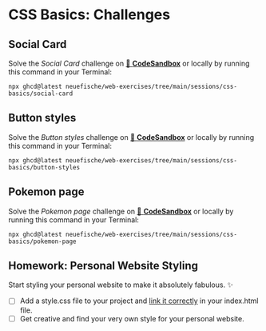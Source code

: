# CSS Basics: Challenges

## Social Card

Solve the _Social Card_ challenge on
[🔗 **CodeSandbox**](https://codesandbox.io/s/github/neuefische/web-exercises/tree/main/sessions/css-basics/social-card?file=/README.md)
or locally by running this command in your Terminal:

```
npx ghcd@latest neuefische/web-exercises/tree/main/sessions/css-basics/social-card
```

## Button styles

Solve the _Button styles_ challenge on
[🔗 **CodeSandbox**](https://codesandbox.io/s/github/neuefische/web-exercises/tree/main/sessions/css-basics/button-styles?file=/css/styles.css)
or locally by running this command in your Terminal:

```
npx ghcd@latest neuefische/web-exercises/tree/main/sessions/css-basics/button-styles
```

## Pokemon page

Solve the _Pokemon page_ challenge on
[🔗 **CodeSandbox**](https://codesandbox.io/s/github/neuefische/web-exercises/tree/main/sessions/css-basics/pokemon-page?file=/css/styles.css:980-1001)
or locally by running this command in your Terminal:

```
npx ghcd@latest neuefische/web-exercises/tree/main/sessions/css-basics/pokemon-page
```

## Homework: Personal Website Styling

Start styling your personal website to make it absolutely fabulous. ✨

- [ ] Add a style.css file to your project and [link it correctly](#linking-stylesheets) in your
      index.html file.
- [ ] Get creative and find your very own style for your personal website.
